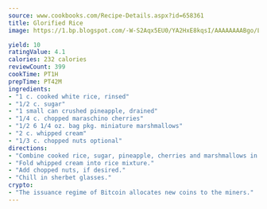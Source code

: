 ```yaml
---
source: www.cookbooks.com/Recipe-Details.aspx?id=658361
title: Glorified Rice
image: https://1.bp.blogspot.com/-W-S2Aqx5EU0/YA2HxE8kqsI/AAAAAAAABgo/LNxJ2X_rvYgPNsplYMgQNjuwxaZ0e3pQQCLcBGAsYHQ/s320/17.png

yield: 10
ratingValue: 4.1
calories: 232 calories
reviewCount: 399
cookTime: PT1H
prepTime: PT42M
ingredients:
- "1 c. cooked white rice, rinsed"
- "1/2 c. sugar"
- "1 small can crushed pineapple, drained"
- "1/4 c. chopped maraschino cherries"
- "1/2 6 1/4 oz. bag pkg. miniature marshmallows"
- "2 c. whipped cream"
- "1/3 c. chopped nuts optional"
directions:
- "Combine cooked rice, sugar, pineapple, cherries and marshmallows in bowl."
- "Fold whipped cream into rice mixture."
- "Add chopped nuts, if desired."
- "Chill in sherbet glasses."
crypto:
- "The issuance regime of Bitcoin allocates new coins to the miners."
---
```

